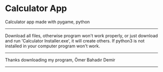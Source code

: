 # Calculator App
Calculator app made with pygame, python

------------------------------

Download all files, otherwise program won't work properly,
or just download and run 'Calculator Installer.exe', it will create others.
If python3 is not installed in your computer program won't work.

------------------------------

Thanks downloading my program,
Ömer Bahadır Demir

------------------------------
